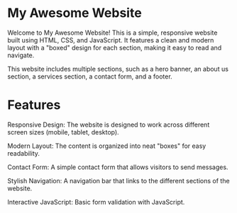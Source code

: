 # My Awesome Website
Welcome to My Awesome Website! This is a simple, responsive website built using HTML, CSS, and JavaScript. It features a clean and modern layout with a "boxed" design for each section, making it easy to read and navigate.

This website includes multiple sections, such as a hero banner, an about us section, a services section, a contact form, and a footer.

# Features
Responsive Design: The website is designed to work across different screen sizes (mobile, tablet, desktop).

Modern Layout: The content is organized into neat "boxes" for easy readability.

Contact Form: A simple contact form that allows visitors to send messages.

Stylish Navigation: A navigation bar that links to the different sections of the website.

Interactive JavaScript: Basic form validation with JavaScript.
